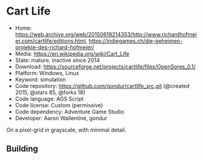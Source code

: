 # Cart Life

- Home: https://web.archive.org/web/20150619214353/http://www.richardhofmeier.com/cartlife/editions.html, https://indiegames.ch/die-geheimen-projekte-des-richard-hofmeier/
- Media: https://en.wikipedia.org/wiki/Cart_Life
- State: mature, inactive since 2014
- Download: https://sourceforge.net/projects/cartlife/files/OpenSores_0.1/
- Platform: Windows, Linux
- Keyword: simulation
- Code repository: https://github.com/gondur/cartlife_src.git (@created 2015, @stars 85, @forks 18)
- Code language: AGS Script
- Code license: Custom (permissive)
- Code dependency: Adventure Game Studio
- Developer: Aaron Wallentine, gondur

On a pixel-grid in grayscale, with minimal detail.

## Building
